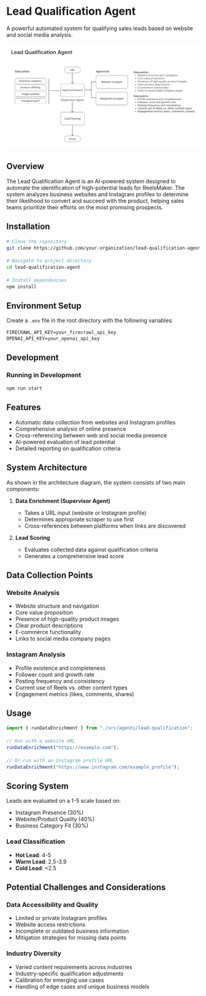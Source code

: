 # Lead Qualification Agent

A powerful automated system for qualifying sales leads based on website and social media analysis.

![Lead Qualification System Architecture](./src/assets/image.png)

## Overview

The Lead Qualification Agent is an AI-powered system designed to automate the identification of high-potential leads for ReelsMaker. The system analyzes business websites and Instagram profiles to determine their likelihood to convert and succeed with the product, helping sales teams prioritize their efforts on the most promising prospects.

## Installation

```bash
# Clone the repository
git clone https://github.com/your-organization/lead-qualification-agent.git

# Navigate to project directory
cd lead-qualification-agent

# Install dependencies
npm install
```

## Environment Setup

Create a `.env` file in the root directory with the following variables:

```
FIRECRAWL_API_KEY=your_firecrawl_api_key
OPENAI_API_KEY=your_openai_api_key
```

## Development

### Running in Development

```bash
npm run start
```

## Features

- Automatic data collection from websites and Instagram profiles
- Comprehensive analysis of online presence
- Cross-referencing between web and social media presence
- AI-powered evaluation of lead potential
- Detailed reporting on qualification criteria

## System Architecture

As shown in the architecture diagram, the system consists of two main components:

1. **Data Enrichment (Supervisor Agent)**

   - Takes a URL input (website or Instagram profile)
   - Determines appropriate scraper to use first
   - Cross-references between platforms when links are discovered

2. **Lead Scoring**
   - Evaluates collected data against qualification criteria
   - Generates a comprehensive lead score

## Data Collection Points

### Website Analysis

- Website structure and navigation
- Core value proposition
- Presence of high-quality product images
- Clear product descriptions
- E-commerce functionality
- Links to social media company pages

### Instagram Analysis

- Profile existence and completeness
- Follower count and growth rate
- Posting frequency and consistency
- Current use of Reels vs. other content types
- Engagement metrics (likes, comments, shares)

## Usage

```javascript
import { runDataEnrichment } from "./src/agents/lead-qualification";

// Run with a website URL
runDataEnrichment("https://example.com");

// Or run with an Instagram profile URL
runDataEnrichment("https://www.instagram.com/example_profile");
```

## Scoring System

Leads are evaluated on a 1-5 scale based on:

- Instagram Presence (30%)
- Website/Product Quality (40%)
- Business Category Fit (30%)

### Lead Classification

- **Hot Lead**: 4-5
- **Warm Lead**: 2.5-3.9
- **Cold Lead**: <2.5

## Potential Challenges and Considerations

### Data Accessibility and Quality

- Limited or private Instagram profiles
- Website access restrictions
- Incomplete or outdated business information
- Mitigation strategies for missing data points

### Industry Diversity

- Varied content requirements across industries
- Industry-specific qualification adjustments
- Calibration for emerging use cases
- Handling of edge cases and unique business models
